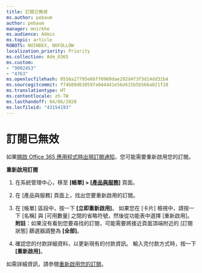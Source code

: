 ```yaml
---
title: 訂閱已無效
ms.author: pebaum
author: pebaum
manager: mnirkhe
ms.audience: Admin
ms.topic: article
ROBOTS: NOINDEX, NOFOLLOW
localization_priority: Priority
ms.collection: Adm_O365
ms.custom:
- "9002453"
- "4763"
ms.openlocfilehash: 0556a27795e6bff0969dae292d4f3f3d14dd31b4
ms.sourcegitcommit: ff4b89d630597a044441e56d415b5b566a821f28
ms.translationtype: HT
ms.contentlocale: zh-TW
ms.lasthandoff: 04/06/2020
ms.locfileid: "43154193"
---
```

# <a name="subscription-no-longer-active"></a>訂閱已無效

如果[開啟 Office 365 應用程式時出現訂閱通知](https://support.office.com/article/A-subscription-notice-appears-when-I-open-an-Office-365-application-4CABE32C-F594-4C0E-9191-3D3ADE10CCEB)，您可能需要重新啟用您的訂閱。

**重新啟用訂閱**

1. 在系統管理中心，移至 **[帳單] > [[產品與服務](https://go.microsoft.com/fwlink/p/?linkid=842054)]** 頁面。

2. 在 [產品與服務] 頁面上，找出您要重新啟用的訂閱。

3. 在 [帳單] 區段中，按一下 **[立即重新啟用]**。  如果您在 [卡片] 檢視中，請按一下 [名稱] 與 [可用數量] 之間的省略符號，然後從功能表中選擇 [重新啟用]。 **附註**：如果沒有看到您要尋找的訂閱，可能需要將接近頁面頂端附近的 [訂閱狀態] 篩選器調整為 **[全部]**。

4. 確認您的付款詳細資料，以更新現有的付款資訊。 輸入完付款方式時，按一下 **[重新啟用]**。

如需詳細資訊，請參閱[重新啟用您的訂閱](https://docs.microsoft.com/office365/admin/subscriptions-and-billing/reactivate-your-subscription)。 
